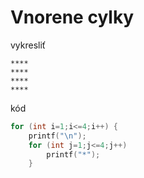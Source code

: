 # Vnorene cylky
vykresliť
```
****
****
****
****
```

kód
```c
for (int i=1;i<=4;i++) {
    printf("\n");
    for (int j=1;j<=4;j++)
        printf("*");
    }
```